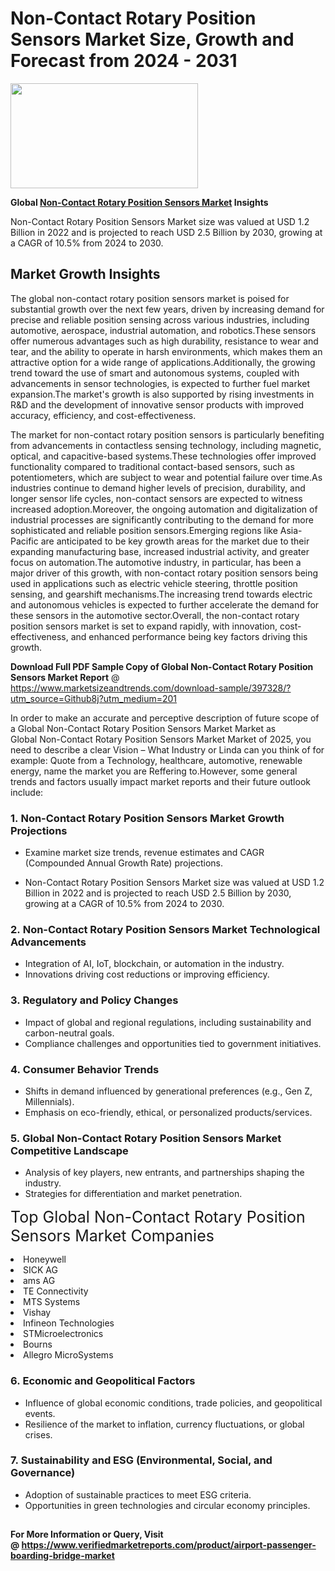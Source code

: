 <H1>Non-Contact Rotary Position Sensors Market Size, Growth and Forecast from 2024 - 2031</H1><img class="aligncenter size-medium wp-image-584254" src="https://thirdeyenews.in/wp-content/uploads/2024/09/Global-Market-Research-300x168.jpeg" alt="" width="300" height="168" /><p><strong>Global&nbsp;<a href="https://www.marketsizeandtrends.com/download-sample/397328/?utm_source=Github8j?utm_medium=201">Non-Contact Rotary Position Sensors Market</a> Insights</strong></p><p>Non-Contact Rotary Position Sensors Market size was valued at USD 1.2 Billion in 2022 and is projected to reach USD 2.5 Billion by 2030, growing at a CAGR of 10.5% from 2024 to 2030.</p><p><h2>Market Growth Insights</h2> <p>The global non-contact rotary position sensors market is poised for substantial growth over the next few years, driven by increasing demand for precise and reliable position sensing across various industries, including automotive, aerospace, industrial automation, and robotics.These sensors offer numerous advantages such as high durability, resistance to wear and tear, and the ability to operate in harsh environments, which makes them an attractive option for a wide range of applications.Additionally, the growing trend toward the use of smart and autonomous systems, coupled with advancements in sensor technologies, is expected to further fuel market expansion.The market's growth is also supported by rising investments in R&D and the development of innovative sensor products with improved accuracy, efficiency, and cost-effectiveness.</p> <p>The market for non-contact rotary position sensors is particularly benefiting from advancements in contactless sensing technology, including magnetic, optical, and capacitive-based systems.These technologies offer improved functionality compared to traditional contact-based sensors, such as potentiometers, which are subject to wear and potential failure over time.As industries continue to demand higher levels of precision, durability, and longer sensor life cycles, non-contact sensors are expected to witness increased adoption.Moreover, the ongoing automation and digitalization of industrial processes are significantly contributing to the demand for more sophisticated and reliable position sensors.Emerging regions like Asia-Pacific are anticipated to be key growth areas for the market due to their expanding manufacturing base, increased industrial activity, and greater focus on automation.The automotive industry, in particular, has been a major driver of this growth, with non-contact rotary position sensors being used in applications such as electric vehicle steering, throttle position sensing, and gearshift mechanisms.The increasing trend towards electric and autonomous vehicles is expected to further accelerate the demand for these sensors in the automotive sector.Overall, the non-contact rotary position sensors market is set to expand rapidly, with innovation, cost-effectiveness, and enhanced performance being key factors driving this growth.<p><span class=""><strong>Download Full PDF Sample Copy of Global Non-Contact Rotary Position Sensors Market Report</strong> @ <a href="https://www.marketsizeandtrends.com/download-sample/397328/?utm_source=Github8j?utm_medium=201" target="_blank">https://www.marketsizeandtrends.com/download-sample/397328/?utm_source=Github8j?utm_medium=201</a></span></p><p>In order to make an accurate and perceptive description of future scope of a Global&nbsp;Non-Contact Rotary Position Sensors Market Market as Global&nbsp;Non-Contact Rotary Position Sensors Market Market of 2025, you need to describe a clear Vision &ndash; What Industry or Linda can you think of for example: Quote from a Technology, healthcare, automotive, renewable energy, name the market you are Reffering to.However, some general trends and factors usually impact market reports and their future outlook include:</p><h3>1.&nbsp;<strong>Non-Contact Rotary Position Sensors Market Growth Projections</strong></h3><ul><li>Examine market size trends, revenue estimates and CAGR (Compounded Annual Growth Rate) projections.</li><li><p>Non-Contact Rotary Position Sensors Market size was valued at USD 1.2 Billion in 2022 and is projected to reach USD 2.5 Billion by 2030, growing at a CAGR of 10.5% from 2024 to 2030.</p></li></ul><h3>2.&nbsp;<strong>Non-Contact Rotary Position Sensors Market Technological Advancements</strong></h3><ul><li>Integration of AI, IoT, blockchain, or automation in the industry.</li><li>Innovations driving cost reductions or improving efficiency.</li></ul><h3>3.&nbsp;<strong>Regulatory and Policy Changes</strong></h3><ul><li>Impact of global and regional regulations, including sustainability and carbon-neutral goals.</li><li>Compliance challenges and opportunities tied to government initiatives.</li></ul><h3>4.&nbsp;<strong>Consumer Behavior Trends</strong></h3><ul><li>Shifts in demand influenced by generational preferences (e.g., Gen Z, Millennials).</li><li>Emphasis on eco-friendly, ethical, or personalized products/services.</li></ul><h3>5.&nbsp;<strong>Global Non-Contact Rotary Position Sensors Market Competitive Landscape</strong></h3><ul><li>Analysis of key players, new entrants, and partnerships shaping the industry.</li><li>Strategies for differentiation and market penetration.</li></ul><p data-pm-slice="1 1 []"><span style="color: inherit; font-family: inherit; font-size: 25px;">Top Global Non-Contact Rotary Position Sensors Market Companies</span></p><div class="" data-test-id=""><p><li>Honeywell</li><li> SICK AG</li><li> ams AG</li><li> TE Connectivity</li><li> MTS Systems</li><li> Vishay</li><li> Infineon Technologies</li><li> STMicroelectronics</li><li> Bourns</li><li> Allegro MicroSystems</li></p></div><h3>6.&nbsp;<strong>Economic and Geopolitical Factors</strong></h3><ul><li>Influence of global economic conditions, trade policies, and geopolitical events.</li><li>Resilience of the market to inflation, currency fluctuations, or global crises.</li></ul><h3>7.&nbsp;<strong>Sustainability and ESG (Environmental, Social, and Governance)</strong></h3><ul><li>Adoption of sustainable practices to meet ESG criteria.</li><li>Opportunities in green technologies and circular economy principles.</li></ul><h2><strong style="font-size: 14px;">For More Information or Query, Visit @&nbsp;</strong><a style="background-color: #ffffff; font-size: 14px;" href="https://www.marketsizeandtrends.com/report/non-contact-rotary-position-sensors-market/" target="_blank">https://www.verifiedmarketreports.com/product/airport-passenger-boarding-bridge-market</a></h2>